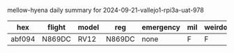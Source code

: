 mellow-hyena daily summary for 2024-09-21-vallejo1-rpi3a-uat-978

|hex|flight|model|reg|emergency|mil|weirdo|
|--|--|--|--|--|--|--|
|abf094|N869DC|RV12|N869DC|none|F|F|
